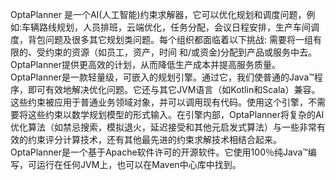 
OptaPlanner 是一个AI(人工智能)约束求解器，它可以优化规划和调度问题，例如:车辆路线规划，人员排班，云端优化，任务分配，会议日程安排，生产车间调度，背包问题及很多其它规划类问题。每个组织都面临着以下挑战: 需要将一组有限的、受约束的资源（如员工，资产，时间 和/或资金)分配到产品或服务中去。OptaPlanner提供更高效的计划，从而降低生产成本并提高服务质量。OptaPlanner是一款轻量级，可嵌入的规划引擎。通过它，我们使普通的Java™程序，即可有效地解决优化问题。它还与其它JVM语言（如Kotlin和Scala）兼容。这些约束被应用于普通业务领域对象，并可以调用现有代码。使用这个引擎，不需要将这些约束以数学规划模型的形式输入。在引擎内部，OptaPlanner将复杂的AI优化算法（如禁忌搜索，模拟退火，延迟接受和其他元启发式算法）与一些非常有效的约束评分计算技术，还有其他最先进的约束求解技术相结合起来。OptaPlanner是一个基于Apache软件许可的开源软件。它使用100％纯Java™编写，可运行在任何JVM上，也可以在Maven中心库中找到。
